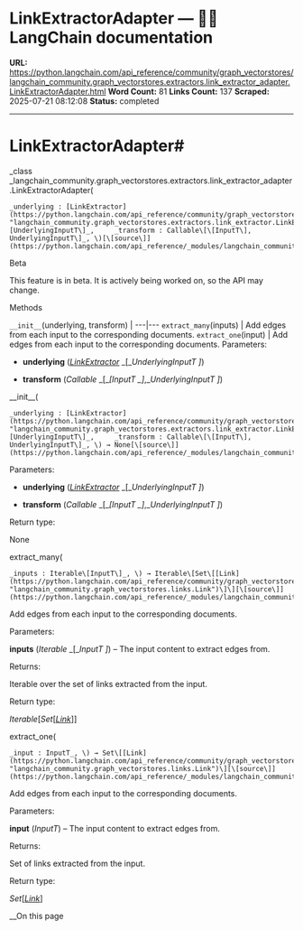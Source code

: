 # LinkExtractorAdapter — 🦜🔗 LangChain  documentation

**URL:** https://python.langchain.com/api_reference/community/graph_vectorstores/langchain_community.graph_vectorstores.extractors.link_extractor_adapter.LinkExtractorAdapter.html
**Word Count:** 81
**Links Count:** 137
**Scraped:** 2025-07-21 08:12:08
**Status:** completed

---

# LinkExtractorAdapter\#

_class _langchain\_community.graph\_vectorstores.extractors.link\_extractor\_adapter.LinkExtractorAdapter\(

    _underlying : [LinkExtractor](https://python.langchain.com/api_reference/community/graph_vectorstores/langchain_community.graph_vectorstores.extractors.link_extractor.LinkExtractor.html#langchain_community.graph_vectorstores.extractors.link_extractor.LinkExtractor "langchain_community.graph_vectorstores.extractors.link_extractor.LinkExtractor")\[UnderlyingInputT\]_,     _transform : Callable\[\[InputT\], UnderlyingInputT\]_, \)[\[source\]](https://python.langchain.com/api_reference/_modules/langchain_community/graph_vectorstores/extractors/link_extractor_adapter.html#LinkExtractorAdapter)\#     

Beta

This feature is in beta. It is actively being worked on, so the API may change.

Methods

`__init__`\(underlying, transform\) |    ---|---   `extract_many`\(inputs\) | Add edges from each input to the corresponding documents.   `extract_one`\(input\) | Add edges from each input to the corresponding documents.      Parameters:     

  * **underlying** \([_LinkExtractor_](https://python.langchain.com/api_reference/community/graph_vectorstores/langchain_community.graph_vectorstores.extractors.link_extractor.LinkExtractor.html#langchain_community.graph_vectorstores.extractors.link_extractor.LinkExtractor "langchain_community.graph_vectorstores.extractors.link_extractor.LinkExtractor") _\[__UnderlyingInputT_ _\]_\)

  * **transform** \(_Callable_ _\[__\[__InputT_ _\]__,__UnderlyingInputT_ _\]_\)

\_\_init\_\_\(

    _underlying : [LinkExtractor](https://python.langchain.com/api_reference/community/graph_vectorstores/langchain_community.graph_vectorstores.extractors.link_extractor.LinkExtractor.html#langchain_community.graph_vectorstores.extractors.link_extractor.LinkExtractor "langchain_community.graph_vectorstores.extractors.link_extractor.LinkExtractor")\[UnderlyingInputT\]_,     _transform : Callable\[\[InputT\], UnderlyingInputT\]_, \) → None[\[source\]](https://python.langchain.com/api_reference/_modules/langchain_community/graph_vectorstores/extractors/link_extractor_adapter.html#LinkExtractorAdapter.__init__)\#     

Parameters:     

  * **underlying** \([_LinkExtractor_](https://python.langchain.com/api_reference/community/graph_vectorstores/langchain_community.graph_vectorstores.extractors.link_extractor.LinkExtractor.html#langchain_community.graph_vectorstores.extractors.link_extractor.LinkExtractor "langchain_community.graph_vectorstores.extractors.link_extractor.LinkExtractor") _\[__UnderlyingInputT_ _\]_\)

  * **transform** \(_Callable_ _\[__\[__InputT_ _\]__,__UnderlyingInputT_ _\]_\)

Return type:     

None

extract\_many\(

    _inputs : Iterable\[InputT\]_, \) → Iterable\[Set\[[Link](https://python.langchain.com/api_reference/community/graph_vectorstores/langchain_community.graph_vectorstores.links.Link.html#langchain_community.graph_vectorstores.links.Link "langchain_community.graph_vectorstores.links.Link")\]\][\[source\]](https://python.langchain.com/api_reference/_modules/langchain_community/graph_vectorstores/extractors/link_extractor_adapter.html#LinkExtractorAdapter.extract_many)\#     

Add edges from each input to the corresponding documents.

Parameters:     

**inputs** \(_Iterable_ _\[__InputT_ _\]_\) – The input content to extract edges from.

Returns:     

Iterable over the set of links extracted from the input.

Return type:     

_Iterable_\[_Set_\[[_Link_](https://python.langchain.com/api_reference/community/graph_vectorstores/langchain_community.graph_vectorstores.links.Link.html#langchain_community.graph_vectorstores.links.Link "langchain_community.graph_vectorstores.links.Link")\]\]

extract\_one\(

    _input : InputT_, \) → Set\[[Link](https://python.langchain.com/api_reference/community/graph_vectorstores/langchain_community.graph_vectorstores.links.Link.html#langchain_community.graph_vectorstores.links.Link "langchain_community.graph_vectorstores.links.Link")\][\[source\]](https://python.langchain.com/api_reference/_modules/langchain_community/graph_vectorstores/extractors/link_extractor_adapter.html#LinkExtractorAdapter.extract_one)\#     

Add edges from each input to the corresponding documents.

Parameters:     

**input** \(_InputT_\) – The input content to extract edges from.

Returns:     

Set of links extracted from the input.

Return type:     

_Set_\[[_Link_](https://python.langchain.com/api_reference/community/graph_vectorstores/langchain_community.graph_vectorstores.links.Link.html#langchain_community.graph_vectorstores.links.Link "langchain_community.graph_vectorstores.links.Link")\]

__On this page